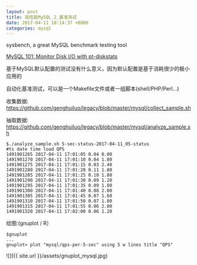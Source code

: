 ```yaml
---
layout: post
title: 高性能MySQL_2_基准测试
date: 2017-04-11 18:14:37 +0800
categories: mysql
---
```


sysbench, a great MySQL benchmark testing tool

[MySQL 101: Monitor Disk I/O with pt-diskstats](https://www.percona.com/blog/2014/09/04/mysql-101-monitor-disk-io-with-pt-diskstats/)

基于MySQL默认配置的测试没有什么意义，因为默认配置是基于消耗很少的极小应用的

自动化基准测试，可以是一个Makefile文件或者一组脚本(shell/PHP/Perl...)

收集数据: https://github.com/genghuiluo/legacy/blob/master/mysql/collect_sample.sh

抽取数据: https://github.com/genghuiluo/legacy/blob/master/mysql/analyze_sample.sh
``` shell
$./analyze_sample.sh 5-sec-status-2017-04-11_05-status
#ts date time load QPS
1491901265 2017-04-11 17:01:05 0.04 0.00
1491901270 2017-04-11 17:01:10 0.04 1.80
1491901275 2017-04-11 17:01:15 0.03 2.40
1491901280 2017-04-11 17:01:20 0.11 1.80
1491901285 2017-04-11 17:01:25 0.10 1.80
1491901290 2017-04-11 17:01:30 0.09 1.20
1491901295 2017-04-11 17:01:35 0.09 1.80
1491901300 2017-04-11 17:01:40 0.08 2.00
1491901305 2017-04-11 17:01:45 0.07 1.60
1491901310 2017-04-11 17:01:50 0.07 1.80
1491901315 2017-04-11 17:01:55 0.06 2.80
1491901320 2017-04-11 17:02:00 0.06 1.20
```

绘图:(gnuplot / R）
``` shell
$gnuplot
...
gnuplot> plot "mysql/qps-per-5-sec" using 5 w lines title "QPS"
```
![]({{ site.url }}/assets/gnuplot_mysql.jpg)
